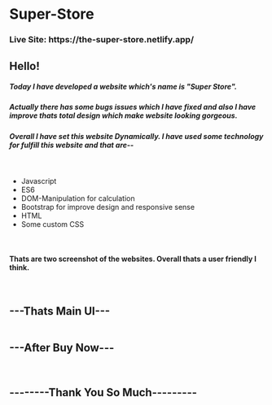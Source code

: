 # Super-Store
<h3>Live Site: https://the-super-store.netlify.app/</h3>
<h2>Hello!</h2>
<h5>Today I have developed a website which's name is "Super Store".</h5>
<h5>Actually there has some bugs issues which I have fixed and also I have improve thats total design which make website
        looking gorgeous.</h5>
<h5>Overall I have set this website Dynamically. I have used some technology for fulfill this website and that are--
</h5>
<br>
<ul>
        <li>Javascript</li>
        <li>ES6</li>
        <li>DOM-Manipulation for calculation</li>
        <li>Bootstrap for improve design and responsive sense</li>
        <li>HTML</li>
        <li>Some custom CSS</li>

</ul>
<br>
<h4>Thats are two screenshot of the websites. Overall thats a user friendly I think.</h4>
<br>
<h2 text-center>---Thats Main UI---</h2>
<img src="https://i.ibb.co/BC9jXj2/Super-Store.png" alt="">
<br>
<h2 text-center>---After Buy Now---</h2>
<br>
<img src="https://i.ibb.co/4MgwsBV/127-0-0-1-5500-index-html-7.png" alt="">
<br>
<h2 text-center>--------Thank You So Much---------</h2>
<br>